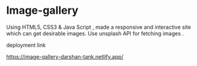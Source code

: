 # Image-gallery
Using HTML5, CSS3 &amp; Java Script , made a responsive and interactive site which can get desirable images. Use unsplash API for fetching images .

deployment link 

https://image-gallery-darshan-tank.netlify.app/
